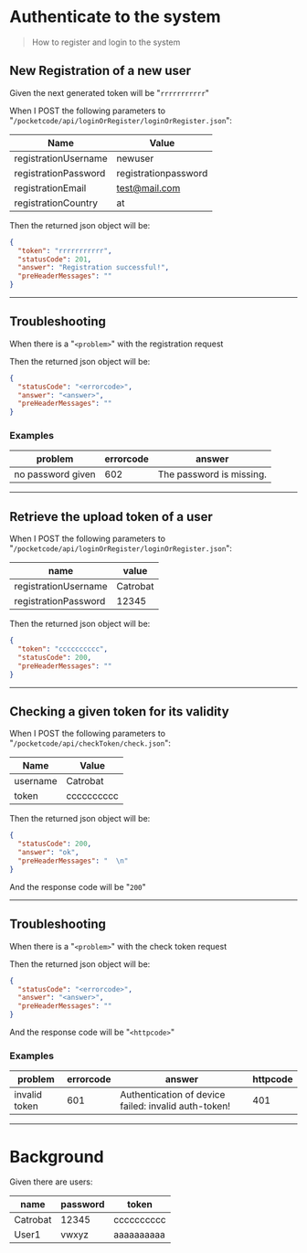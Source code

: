 # Authenticate to the system
> How to register and login to the system

## New Registration of a new user
> 

Given the next generated token will be "`rrrrrrrrrrr`"
 
When I POST the following parameters to "`/pocketcode/api/loginOrRegister/loginOrRegister.json`":

| Name | Value |
| --- | --- |
| registrationUsername | newuser |
| registrationPassword | registrationpassword |
| registrationEmail | test@mail.com |
| registrationCountry | at |
   
Then the returned json object will be:
```json
{
  "token": "rrrrrrrrrrr",
  "statusCode": 201,
  "answer": "Registration successful!",
  "preHeaderMessages": ""
}
```
 
 


---

## Troubleshooting
> 

When there is a "`<problem>`" with the registration request
 
Then the returned json object will be:
```json
{
  "statusCode": "<errorcode>",
  "answer": "<answer>",
  "preHeaderMessages": ""
}
```
 
 

### Examples

| problem | errorcode | answer |
| --- | --- | --- |
| no password given | 602 | The password is missing. |

---

## Retrieve the upload token of a user
> 

When I POST the following parameters to "`/pocketcode/api/loginOrRegister/loginOrRegister.json`":

| name | value |
| --- | --- |
| registrationUsername | Catrobat |
| registrationPassword | 12345 |
   
Then the returned json object will be:
```json
{
  "token": "cccccccccc",
  "statusCode": 200,
  "preHeaderMessages": ""
}
```
 
 


---

## Checking a given token for its validity
> 

When I POST the following parameters to "`/pocketcode/api/checkToken/check.json`":

| Name | Value |
| --- | --- |
| username | Catrobat |
| token | cccccccccc |
   
Then the returned json object will be:
```json
{
  "statusCode": 200,
  "answer": "ok",
  "preHeaderMessages": "  \n"
}
```
 
And the response code will be "`200`"
 
 


---

## Troubleshooting
> 

When there is a "`<problem>`" with the check token request
 
Then the returned json object will be:
```json
{
  "statusCode": "<errorcode>",
  "answer": "<answer>",
  "preHeaderMessages": ""
}
```
 
And the response code will be "`<httpcode>`"
 
 

### Examples

| problem | errorcode | answer | httpcode |
| --- | --- | --- | --- |
| invalid token | 601 | Authentication of device failed: invalid auth-token! | 401 |

---

  
# Background

Given there are users:

| name | password | token |
| --- | --- | --- |
| Catrobat | 12345 | cccccccccc |
| User1 | vwxyz | aaaaaaaaaa |
   
 